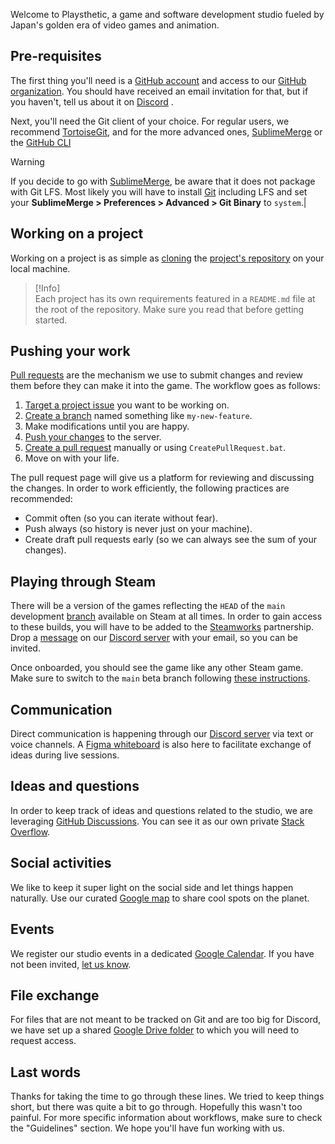 Welcome to Playsthetic, a game and software development studio fueled by Japan's golden era of video games and animation.

## Pre-requisites

The first thing you'll need is a [GitHub account](https://github.com/join) and access to our [GitHub organization](https://github.com/playsthetic). You should have received an email invitation for that, but if you haven't, tell us about it on [Discord](https://discord.com/channels/473635736332271626/1025410007136731206) .

Next, you'll need the Git client of your choice. For regular users, we recommend [TortoiseGit](https://tortoisegit.org/download/), and for the more advanced ones, [SublimeMerge](https://www.sublimemerge.com/download) or the [GitHub CLI](https://cli.github.com/)

> [!Warning]  
> If you decide to go with [SublimeMerge](https://www.sublimemerge.com/download), be aware that it does not package with Git LFS. Most likely you will have to install [Git](https://git-scm.com/downloads) including LFS and set your **SublimeMerge > Preferences > Advanced > Git Binary** to `system`.|

## Working on a project

Working on a project is as simple as [cloning](https://tortoisegit.org/docs/tortoisegit/tgit-dug-clone.html) the [project's repository](https://github.com/search?q=topic%3Agame+org%3Aplaysthetic+fork%3Atrue) on your local machine.

> [!Info]  
> Each project has its own requirements featured in a `README.md` file at the root of the repository. Make sure you read that before getting started.

## Pushing your work

[Pull requests](https://docs.github.com/en/github/collaborating-with-issues-and-pull-requests/about-pull-requests) are the mechanism we use to submit changes and review them before they can make it into the game. The workflow goes as follows:

1. [Target a project issue](https://github.com/orgs/playsthetic/projects) you want to be working on.
2. [Create a branch](https://tortoisegit.org/docs/tortoisegit/tgit-dug-branchtag.html#tgit-dug-branch-1) named something like `my-new-feature`.
3. Make modifications until you are happy.
4. [Push your changes](https://tortoisegit.org/docs/tortoisegit/tgit-dug-push.html) to the server.
5. [Create a pull request](https://docs.github.com/en/github/collaborating-with-pull-requests/proposing-changes-to-your-work-with-pull-requests/creating-a-pull-request) manually or using `CreatePullRequest.bat`.
6. Move on with your life.

The pull request page will give us a platform for reviewing and discussing the changes. In order to work efficiently, the following practices are recommended:

- Commit often (so you can iterate without fear).
- Push always (so history is never just on your machine).
- Create draft pull requests early (so we can always see the sum of your changes).

## Playing through Steam

There will be a version of the games reflecting the `HEAD` of the `main` development [branch](https://git-scm.com/book/en/v2/Git-Branching-Branches-in-a-Nutshell) available on Steam at all times. In order to gain access to these builds, you will have to be added to the [Steamworks](https://partner.steamgames.com/) partnership. Drop a [message](https://discord.com/channels/473635736332271626/1025410007136731206) on our [Discord server](https://discord.gg/x2w3y8axUF) with your email, so you can be invited.  

Once onboarded, you should see the game like any other Steam game. Make sure to switch to the `main` beta branch following [these instructions](https://support.steampowered.com/kb_article.php?ref=9847-WHXC-7326&l=english).

## Communication

Direct communication is happening through our [Discord server](https://discord.com/channels/473635736332271626/1025410007136731206) via text or voice channels. A [Figma whiteboard](https://www.figma.com/file/xULU4HdgVVC5yS1Lzz1W00/Whiteboard?type=whiteboard&node-id=0%3A1&t=gc6QlSlkfTgGdUx2-1) is also here to facilitate exchange of ideas during live sessions.

## Ideas and questions

In order to keep track of ideas and questions related to the studio, we are leveraging [GitHub Discussions](https://github.com/orgs/playsthetic/discussions). You can see it as our own private [Stack Overflow](https://stackoverflow.com/).

## Social activities

We like to keep it super light on the social side and let things happen naturally. Use our curated [Google map](https://www.google.com/maps/d/viewer?mid=1nNltV1T2IXVL7NmpxB28gjIyVYfK4slX&usp=sharing) to share cool spots on the planet.

## Events

We register our studio events in a dedicated [Google Calendar](https://calendar.google.com). If you have not been invited, [let us know](https://discord.com/channels/473635736332271626/1025410007136731206).

## File exchange

For files that are not meant to be tracked on Git and are too big for Discord, we have set up a shared [Google Drive folder](https://drive.google.com/drive/folders/102jWVDGEzgV360VGnHh-r6Yl77EviAQu?usp=sharing) to which you will need to request access.

## Last words

Thanks for taking the time to go through these lines. We tried to keep things short, but there was quite a bit to go through. Hopefully this wasn't too painful. For more specific information about workflows, make sure to check the "Guidelines" section. We hope you'll have fun working with us.
